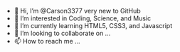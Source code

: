 - 👋 Hi, I’m @Carson3377 very new to GitHub
- 👀 I’m interested in Coding, Science, and Music
- 🌱 I’m currently learning HTML5, CSS3, and Javascript
- 💞️ I’m looking to collaborate on ...
- 📫 How to reach me ...

<!---
Carson3377/Carson3377 is a ✨ special ✨ repository because its `README.md` (this file) appears on your GitHub profile.
You can click the Preview link to take a look at your changes.
--->
